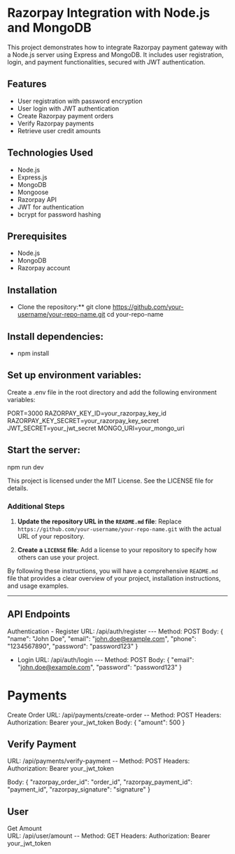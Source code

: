 # Razorpay Integration with Node.js and MongoDB    

This project demonstrates how to integrate Razorpay payment gateway with a Node.js server using Express and MongoDB. It includes user registration, login, and payment functionalities, secured with JWT authentication.     
    
## Features             
       
- User registration with password encryption        
- User login with JWT authentication
- Create Razorpay payment orders 
- Verify Razorpay payments
- Retrieve user credit amounts
      
## Technologies Used   

- Node.js
- Express.js     
- MongoDB
- Mongoose          
- Razorpay API
- JWT for authentication
- bcrypt for password hashing

## Prerequisites

- Node.js
- MongoDB
- Razorpay account

## Installation  
- Clone the repository:**
   git clone https://github.com/your-username/your-repo-name.git
   cd your-repo-name

## Install dependencies:
- npm install

## Set up environment variables:
Create a .env file in the root directory and add the following environment variables:

PORT=3000
RAZORPAY_KEY_ID=your_razorpay_key_id
RAZORPAY_KEY_SECRET=your_razorpay_key_secret
JWT_SECRET=your_jwt_secret
MONGO_URI=your_mongo_uri

## Start the server:
npm run dev


This project is licensed under the MIT License. See the LICENSE file for details.
### Additional Steps

1. **Update the repository URL in the `README.md` file**:
   Replace `https://github.com/your-username/your-repo-name.git` with the actual URL of your repository.

2. **Create a `LICENSE` file**:
   Add a license to your repository to specify how others can use your project.

By following these instructions, you will have a comprehensive `README.md` file that provides a clear overview of your project, installation instructions, and usage examples.




--------------------------------------------------------------------------------
## API Endpoints
Authentication - Register
 URL: /api/auth/register
--- Method: POST
Body:
{
  "name": "John Doe",
  "email": "john.doe@example.com",
  "phone": "1234567890",
  "password": "password123"
}

- Login
 URL: /api/auth/login
--- Method: POST
Body:
{
  "email": "john.doe@example.com",
  "password": "password123"
}

# Payments
Create Order
 URL: /api/payments/create-order
-- Method: POST
Headers: Authorization: Bearer your_jwt_token
Body:
{
  "amount": 500
}

## Verify Payment
 URL: /api/payments/verify-payment
-- Method: POST
Headers: Authorization: Bearer your_jwt_token

Body:
{
  "razorpay_order_id": "order_id",
  "razorpay_payment_id": "payment_id",
  "razorpay_signature": "signature"
}

## User
Get Amount  
 URL: /api/user/amount
-- Method: GET  Headers: Authorization: Bearer your_jwt_token







